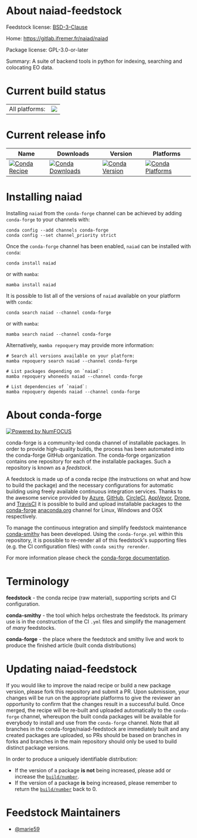 About naiad-feedstock
=====================

Feedstock license: [BSD-3-Clause](https://github.com/conda-forge/naiad-feedstock/blob/main/LICENSE.txt)

Home: https://gitlab.ifremer.fr/naiad/naiad

Package license: GPL-3.0-or-later

Summary: A suite of backend tools in python for indexing, searching and colocating EO data.

Current build status
====================


<table><tr><td>All platforms:</td>
    <td>
      <a href="https://dev.azure.com/conda-forge/feedstock-builds/_build/latest?definitionId=18460&branchName=main">
        <img src="https://dev.azure.com/conda-forge/feedstock-builds/_apis/build/status/naiad-feedstock?branchName=main">
      </a>
    </td>
  </tr>
</table>

Current release info
====================

| Name | Downloads | Version | Platforms |
| --- | --- | --- | --- |
| [![Conda Recipe](https://img.shields.io/badge/recipe-naiad-green.svg)](https://anaconda.org/conda-forge/naiad) | [![Conda Downloads](https://img.shields.io/conda/dn/conda-forge/naiad.svg)](https://anaconda.org/conda-forge/naiad) | [![Conda Version](https://img.shields.io/conda/vn/conda-forge/naiad.svg)](https://anaconda.org/conda-forge/naiad) | [![Conda Platforms](https://img.shields.io/conda/pn/conda-forge/naiad.svg)](https://anaconda.org/conda-forge/naiad) |

Installing naiad
================

Installing `naiad` from the `conda-forge` channel can be achieved by adding `conda-forge` to your channels with:

```
conda config --add channels conda-forge
conda config --set channel_priority strict
```

Once the `conda-forge` channel has been enabled, `naiad` can be installed with `conda`:

```
conda install naiad
```

or with `mamba`:

```
mamba install naiad
```

It is possible to list all of the versions of `naiad` available on your platform with `conda`:

```
conda search naiad --channel conda-forge
```

or with `mamba`:

```
mamba search naiad --channel conda-forge
```

Alternatively, `mamba repoquery` may provide more information:

```
# Search all versions available on your platform:
mamba repoquery search naiad --channel conda-forge

# List packages depending on `naiad`:
mamba repoquery whoneeds naiad --channel conda-forge

# List dependencies of `naiad`:
mamba repoquery depends naiad --channel conda-forge
```


About conda-forge
=================

[![Powered by
NumFOCUS](https://img.shields.io/badge/powered%20by-NumFOCUS-orange.svg?style=flat&colorA=E1523D&colorB=007D8A)](https://numfocus.org)

conda-forge is a community-led conda channel of installable packages.
In order to provide high-quality builds, the process has been automated into the
conda-forge GitHub organization. The conda-forge organization contains one repository
for each of the installable packages. Such a repository is known as a *feedstock*.

A feedstock is made up of a conda recipe (the instructions on what and how to build
the package) and the necessary configurations for automatic building using freely
available continuous integration services. Thanks to the awesome service provided by
[Azure](https://azure.microsoft.com/en-us/services/devops/), [GitHub](https://github.com/),
[CircleCI](https://circleci.com/), [AppVeyor](https://www.appveyor.com/),
[Drone](https://cloud.drone.io/welcome), and [TravisCI](https://travis-ci.com/)
it is possible to build and upload installable packages to the
[conda-forge](https://anaconda.org/conda-forge) [anaconda.org](https://anaconda.org/)
channel for Linux, Windows and OSX respectively.

To manage the continuous integration and simplify feedstock maintenance
[conda-smithy](https://github.com/conda-forge/conda-smithy) has been developed.
Using the ``conda-forge.yml`` within this repository, it is possible to re-render all of
this feedstock's supporting files (e.g. the CI configuration files) with ``conda smithy rerender``.

For more information please check the [conda-forge documentation](https://conda-forge.org/docs/).

Terminology
===========

**feedstock** - the conda recipe (raw material), supporting scripts and CI configuration.

**conda-smithy** - the tool which helps orchestrate the feedstock.
                   Its primary use is in the construction of the CI ``.yml`` files
                   and simplify the management of *many* feedstocks.

**conda-forge** - the place where the feedstock and smithy live and work to
                  produce the finished article (built conda distributions)


Updating naiad-feedstock
========================

If you would like to improve the naiad recipe or build a new
package version, please fork this repository and submit a PR. Upon submission,
your changes will be run on the appropriate platforms to give the reviewer an
opportunity to confirm that the changes result in a successful build. Once
merged, the recipe will be re-built and uploaded automatically to the
`conda-forge` channel, whereupon the built conda packages will be available for
everybody to install and use from the `conda-forge` channel.
Note that all branches in the conda-forge/naiad-feedstock are
immediately built and any created packages are uploaded, so PRs should be based
on branches in forks and branches in the main repository should only be used to
build distinct package versions.

In order to produce a uniquely identifiable distribution:
 * If the version of a package **is not** being increased, please add or increase
   the [``build/number``](https://docs.conda.io/projects/conda-build/en/latest/resources/define-metadata.html#build-number-and-string).
 * If the version of a package **is** being increased, please remember to return
   the [``build/number``](https://docs.conda.io/projects/conda-build/en/latest/resources/define-metadata.html#build-number-and-string)
   back to 0.

Feedstock Maintainers
=====================

* [@marie59](https://github.com/marie59/)

